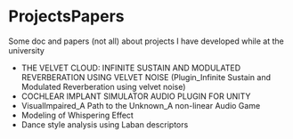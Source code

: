 # ProjectsPapers
Some doc and papers (not all) about projects I have developed while at the university

- THE VELVET CLOUD: INFINITE SUSTAIN AND MODULATED REVERBERATION USING VELVET NOISE (Plugin_Infinite Sustain and Modulated Reverberation using velvet noise)
- COCHLEAR IMPLANT SIMULATOR AUDIO PLUGIN FOR UNITY
- VisualImpaired_A Path to the Unknown_A non-linear Audio Game
- Modeling of Whispering Effect
- Dance style analysis using Laban descriptors
